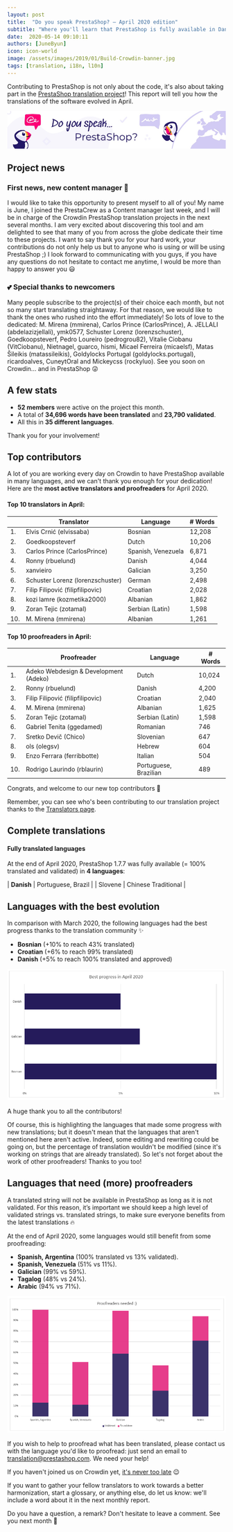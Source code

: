 ```yaml
---
layout: post
title:  "Do you speak PrestaShop? – April 2020 edition"
subtitle: "Where you'll learn that PrestaShop is fully available in Danish"
date:  2020-05-14 09:10:11
authors: [JuneByun]
icon: icon-world
image: /assets/images/2019/01/Build-Crowdin-banner.jpg
tags: [translation, i18n, l10n]
---
```

 
Contributing to PrestaShop is not only about the code, it's also about taking part in the [PrestaShop translation project](https://crowdin.com/project/prestashop-official)! This report will tell you how the translations of the software evolved in April.
 
![Crowdin Monthly banner](/assets/images/2019/01/Build-Crowdin-banner.jpg)
 
## Project news
 
 
### First news, new content manager :tada:
 
I would like to take this opportunity to present myself to all of you! My name is June, I joined the PrestaCrew as a Content manager last week, and I will be in charge of the Crowdin PrestaShop translation projects in the next several months. I am very excited about discovering this tool and am delighted to see that many of you from across the globe dedicate their time to these projects. I want to say thank you for your hard work, your contributions do not only help us but to anyone who is using or will be using PrestaShop ;) I look forward to communicating with you guys, if you have any questions do not hesitate to contact me anytime, I would be more than happy to answer you :smiley:
 
### :two_hearts: Special thanks to newcomers
 
Many people subscribe to the project(s) of their choice each month, but not so many start translating straightaway. For that reason, we would like to thank the ones who rushed into the effort immediately! So lots of love to the dedicated: M. Mirena (mmirena), Carlos Prince (CarlosPrince), A. JELLALI (abdelazizjellali), ymk0577, Schuster Lorenz (lorenzschuster), Goedkoopsteverf, Pedro Loureiro (pedrogrou82), Vitalie Ciobanu (VitCiobanu), Nietnagel, guarco, hismi, Micael Ferreira (micaelsf), Matas Šileikis (matassileikis), Goldylocks Portugal (goldylocks.portugal), ricardoalves, CuneytOral and Mickeycss (rockyluo). See you soon on Crowdin… and in PrestaShop :stuck_out_tongue_winking_eye:
 
 
## A few stats
 
* **52 members** were active on the project this month.
* A total of **34,696 words have been translated** and **23,790 validated**.
* All this in **35 different languages**.
 
Thank you for your involvement!
 
 
## Top contributors
 
A lot of you are working every day on Crowdin to have PrestaShop available in many languages, and we can't thank you enough for your dedication! Here are the **most active translators and proofreaders** for April 2020.
 
#### Top 10 translators in April:
 
| |Translator | Language | # Words
|-|---------- | -------- | ----------------
 1. | Elvis Crnić (elvissaba) | Bosnian | 12,208
 2. | Goedkoopsteverf | Dutch | 10,206
 3. | Carlos Prince (CarlosPrince) | Spanish, Venezuela | 6,871
 4. | Ronny (rbuelund) | Danish | 4,044
 5. | xanvieiro | Galician | 3,250
 6. | Schuster Lorenz (lorenzschuster) | German | 2,498
 7. | Filip Filipović (filipfilipovic) | Croatian | 2,028
 8. | kozi lamre (kozmetika2000) | Albanian | 1,862
 9. | Zoran Tejic (zotamal) | Serbian (Latin) | 1,598
10. | M. Mirena (mmirena) | Albanian | 1,261
 
 
#### Top 10 proofreaders in April:
 
| | Proofreader | Language | # Words
|-| ---------- | -------- | ----------------
1. | Adeko Webdesign & Development (Adeko) | Dutch | 10,024
 2. | Ronny (rbuelund) | Danish | 4,200
 3. | Filip Filipović (filipfilipovic) | Croatian | 2,040
 4. | M. Mirena (mmirena) | Albanian | 1,625
 5. | Zoran Tejic (zotamal) | Serbian (Latin) | 1,598
 6. | Gabriel Tenita (ggedamed) | Romanian | 746
 7. | Sretko Devič (Chico) | Slovenian | 647
 8. | ols (olegsv) | Hebrew | 604
 9. | Enzo Ferrara (ferribbotte) | Italian | 504
10. | Rodrigo Laurindo (rblaurin) | Portuguese, Brazilian | 489
 
Congrats, and welcome to our new top contributors :clap:
 
Remember, you can see who's been contributing to our translation project thanks to the [Translators page](http://translators.prestashop.com/).
 
 
## Complete translations
 
#### Fully translated languages
 
At the end of April 2020, PrestaShop 1.7.7 was fully available (= 100% translated and validated) in **4 languages**:
 
| **Danish** | Portuguese, Brazil | 
| Slovene | Chinese Traditional |
 
 
## Languages with the best evolution
 
In comparison with March 2020, the following languages had the best progress thanks to the translation community :sparkles:
 
* **Bosnian** (+10% to reach 43% translated)
* **Croatian** (+6% to reach 99% translated)
* **Danish** (+5% to reach 100% translated and approved)
 
![Best translation progress for April 2020](/assets/images/2020/05/Build-Crowdin-progress-April20.png)
 
A huge thank you to all the contributors!
 
Of course, this is highlighting the languages that made some progress with new translations; but it doesn't mean that the languages that aren't mentioned here aren't active. Indeed, some editing and rewriting could be going on, but the percentage of translation wouldn't be modified (since it's working on strings that are already translated). So let's not forget about the work of other proofreaders! Thanks to you too!
 
 
## Languages that need (more) proofreaders
 
A translated string will not be available in PrestaShop as long as it is not validated. For this reason, it’s important we should keep a high level of validated strings vs. translated strings, to make sure everyone benefits from the latest translations :fire:
 
At the end of April 2020, some languages would still benefit from some proofreading:
 
* **Spanish, Argentina** (100% translated vs 13% validated).
* **Spanish, Venezuela** (51% vs 11%).
* **Galician** (99% vs 59%).
* **Tagalog** (48% vs 24%).
* **Arabic** (94% vs 71%).
 
![Languages that need proofreading](/assets/images/2020/05/Build-Crowdin-proofreading-April20.png)
 
If you wish to help to proofread what has been translated, please contact us with the language you'd like to proofread: just send an email to translation@prestashop.com. We need your help!
 
If you haven't joined us on Crowdin yet, [it's never too late](https://crowdin.com/project/prestashop-official) :wink:
 
If you want to gather your fellow translators to work towards a better harmonization, start a glossary, or anything else, do let us know: we'll include a word about it in the next monthly report.
 
Do you have a question, a remark? Don't hesitate to leave a comment. See you next month :raising_hand:
